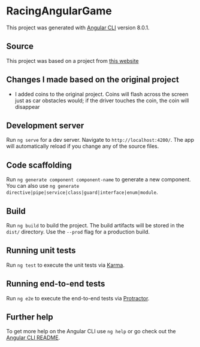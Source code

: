 # RacingAngularGame

This project was generated with [Angular CLI](https://github.com/angular/angular-cli) version 8.0.1.

## Source
This project was based on a project from [this website](https://www.codershood.info/2018/03/02/building-2d-racing-game-using-angular/)

## Changes I made based on the original project
* I added coins to the original project. Coins will flash across the screen just as car obstacles would; if the driver touches the coin, the coin will disappear

## Development server

Run `ng serve` for a dev server. Navigate to `http://localhost:4200/`. The app will automatically reload if you change any of the source files.

## Code scaffolding

Run `ng generate component component-name` to generate a new component. You can also use `ng generate directive|pipe|service|class|guard|interface|enum|module`.

## Build

Run `ng build` to build the project. The build artifacts will be stored in the `dist/` directory. Use the `--prod` flag for a production build.

## Running unit tests

Run `ng test` to execute the unit tests via [Karma](https://karma-runner.github.io).

## Running end-to-end tests

Run `ng e2e` to execute the end-to-end tests via [Protractor](http://www.protractortest.org/).

## Further help

To get more help on the Angular CLI use `ng help` or go check out the [Angular CLI README](https://github.com/angular/angular-cli/blob/master/README.md).
